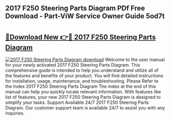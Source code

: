 ## 2017 F250 Steering Parts Diagram PDf Free Download - Part-ViW Service Owner Guide 5od7t

# <h2><a href="http://dfhoc9l.blite.top/?on=2017+F250+Steering+Parts+Diagram">🔗Download New 👉🔴 2017 F250 Steering Parts Diagram</a></h2>

[![2017 F250 Steering Parts Diagram download](https://i.imgur.com/lujVjoI.png)](http://dfhoc9l.blite.top/?on=2017+F250+Steering+Parts+Diagram)
Welcome to the user manual for your newly activated 2017 F250 Steering Parts Diagram. This comprehensive guide is intended to help you understand and utilize all of the features and benefits of your product. You will find detailed instructions for installation, usage, maintenance, and troubleshooting. Please Refer to the Index 2017 F250 Steering Parts Diagram The index at the end of this manual can help you quickly locate relevant information. With features like list of features, your new 2017 F250 Steering Parts Diagram is designed to simplify your tasks. Support Available 24/7 2017 F250 Steering Parts Diagram. Our customer support team is available 24/7 to assist you with any inquiries.
